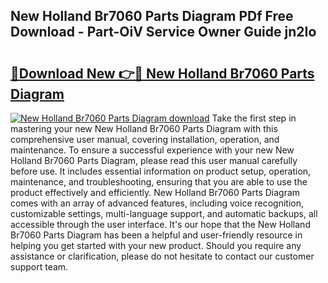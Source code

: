 ## New Holland Br7060 Parts Diagram PDf Free Download - Part-OiV Service Owner Guide jn2Io

# <h2><a href="http://dfkfexf.blite.top/?on=New+Holland+Br7060+Parts+Diagram">🔗Download New 👉🔴 New Holland Br7060 Parts Diagram</a></h2>

[![New Holland Br7060 Parts Diagram download](https://i.imgur.com/lujVjoI.png)](http://dfkfexf.blite.top/?on=New+Holland+Br7060+Parts+Diagram)
Take the first step in mastering your new New Holland Br7060 Parts Diagram with this comprehensive user manual, covering installation, operation, and maintenance. To ensure a successful experience with your new New Holland Br7060 Parts Diagram, please read this user manual carefully before use. It includes essential information on product setup, operation, maintenance, and troubleshooting, ensuring that you are able to use the product effectively and efficiently. New Holland Br7060 Parts Diagram comes with an array of advanced features, including voice recognition, customizable settings, multi-language support, and automatic backups, all accessible through the user interface. It's our hope that the New Holland Br7060 Parts Diagram has been a helpful and user-friendly resource in helping you get started with your new product. Should you require any assistance or clarification, please do not hesitate to contact our customer support team.

